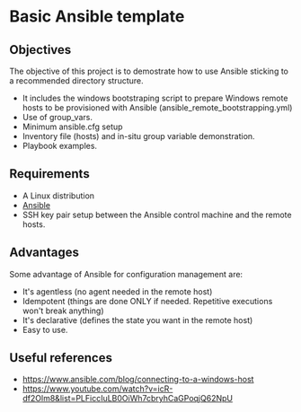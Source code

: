 # Basic Ansible template

## Objectives
The objective of this project is to demostrate how to use Ansible sticking to a recommended directory structure.

- It includes the windows bootstraping script to prepare Windows remote hosts to be provisioned with Ansible (ansible_remote_bootstrapping.yml)
- Use of group_vars.
- Minimum ansible.cfg setup
- Inventory file (hosts) and in-situ group variable demonstration.
- Playbook examples.

## Requirements

- A Linux distribution
- [Ansible](https://www.ansible.com/resources/get-started)
- SSH key pair setup between the Ansible control machine and the remote hosts.

## Advantages
Some advantage of Ansible for configuration management are:

- It's agentless (no agent needed in the remote host)
- Idempotent (things are done ONLY if needed. Repetitive executions won't break anything)
- It's declarative (defines the state you want in the remote host)
- Easy to use.

## Useful references
- https://www.ansible.com/blog/connecting-to-a-windows-host
- https://www.youtube.com/watch?v=icR-df2Olm8&list=PLFiccIuLB0OiWh7cbryhCaGPoqjQ62NpU
